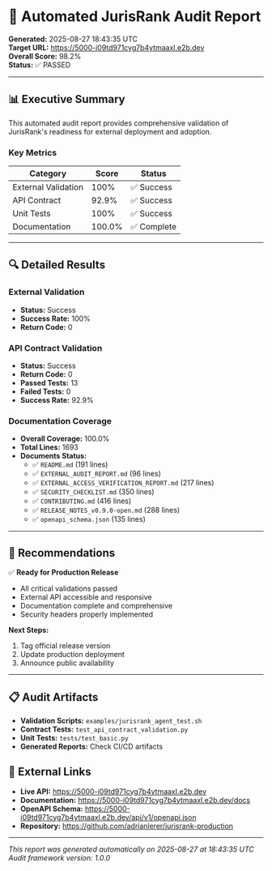 # 🤖 Automated JurisRank Audit Report

**Generated:** 2025-08-27 18:43:35 UTC  
**Target URL:** https://5000-i09td971cyg7b4ytmaaxl.e2b.dev  
**Overall Score:** 98.2%  
**Status:** ✅ PASSED  

---

## 📊 Executive Summary

This automated audit report provides comprehensive validation of JurisRank's readiness for external deployment and adoption.

### Key Metrics

| Category | Score | Status |
|----------|-------|--------|
| External Validation | 100% | ✅ Success |
| API Contract | 92.9% | ✅ Success |
| Unit Tests | 100% | ✅ Success |
| Documentation | 100.0% | ✅ Complete |

---

## 🔍 Detailed Results

### External Validation

- **Status:** Success
- **Success Rate:** 100%
- **Return Code:** 0

### API Contract Validation

- **Status:** Success
- **Return Code:** 0
- **Passed Tests:** 13
- **Failed Tests:** 0
- **Success Rate:** 92.9%

### Documentation Coverage

- **Overall Coverage:** 100.0%
- **Total Lines:** 1693
- **Documents Status:**
  - ✅ `README.md` (191 lines)
  - ✅ `EXTERNAL_AUDIT_REPORT.md` (96 lines)
  - ✅ `EXTERNAL_ACCESS_VERIFICATION_REPORT.md` (217 lines)
  - ✅ `SECURITY_CHECKLIST.md` (350 lines)
  - ✅ `CONTRIBUTING.md` (416 lines)
  - ✅ `RELEASE_NOTES_v0.9.0-open.md` (288 lines)
  - ✅ `openapi_schema.json` (135 lines)

---

## 🚀 Recommendations


✅ **Ready for Production Release**
- All critical validations passed
- External API accessible and responsive  
- Documentation complete and comprehensive
- Security headers properly implemented

**Next Steps:**
1. Tag official release version
2. Update production deployment
3. Announce public availability


---

## 📋 Audit Artifacts

- **Validation Scripts:** `examples/jurisrank_agent_test.sh`
- **Contract Tests:** `test_api_contract_validation.py`
- **Unit Tests:** `tests/test_basic.py`
- **Generated Reports:** Check CI/CD artifacts

## 🔗 External Links

- **Live API:** https://5000-i09td971cyg7b4ytmaaxl.e2b.dev
- **Documentation:** https://5000-i09td971cyg7b4ytmaaxl.e2b.dev/docs
- **OpenAPI Schema:** https://5000-i09td971cyg7b4ytmaaxl.e2b.dev/api/v1/openapi.json
- **Repository:** https://github.com/adrianlerer/jurisrank-production

---

*This report was generated automatically on 2025-08-27 at 18:43:35 UTC*
*Audit framework version: 1.0.0*
